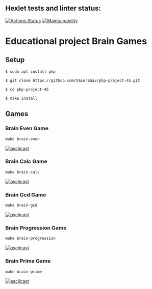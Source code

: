 ## Hexlet tests and linter status:
[![Actions Status](https://github.com/ppvldmri/php-project-45/workflows/hexlet-check/badge.svg)](https://github.com/ppvldmri/php-project-45/actions)
[![Maintainability](https://api.codeclimate.com/v1/badges/2c7f1745e8a549c8f0ef/maintainability)](https://codeclimate.com/github/ppvldmri/php-project-45/maintainability)

# Educational project Brain Games

## Setup
```
$ sudo apt install php

$ git clone https://github.com/VaLeraGav/php-project-45.git

$ cd php-project-45

$ make install

```
## Games
### Brain Even Game
```
make brain-even
```
[![asciicast](https://asciinema.org/a/9Bv5dqkB6Ka019ExubNIk3si5.svg)](https://asciinema.org/a/9Bv5dqkB6Ka019ExubNIk3si5)
### Brain Calc Game
```
make brain-calc
```
[![asciicast](https://asciinema.org/a/LyuBLAaxAheZS9103D8sl7fgn.svg)](https://asciinema.org/a/LyuBLAaxAheZS9103D8sl7fgn)

### Brain Gcd Game
``` 
make brain-gcd
```
[![asciicast](https://asciinema.org/a/3W3wgYBFid4xspkZm6KmLefnK.svg)](https://asciinema.org/a/3W3wgYBFid4xspkZm6KmLefnK)

### Brain Progression Game
```
make brain-progression
```
[![asciicast](https://asciinema.org/a/4khF6NZhsMA4qHCm7PLFk6T37.svg)](https://asciinema.org/a/4khF6NZhsMA4qHCm7PLFk6T37)
### Brain Prime Game
```
make brain-prime
```
[![asciicast](https://asciinema.org/a/7r5KCMIZ0XbkaQf1bkitHKmbg.svg)](https://asciinema.org/a/7r5KCMIZ0XbkaQf1bkitHKmbg)
